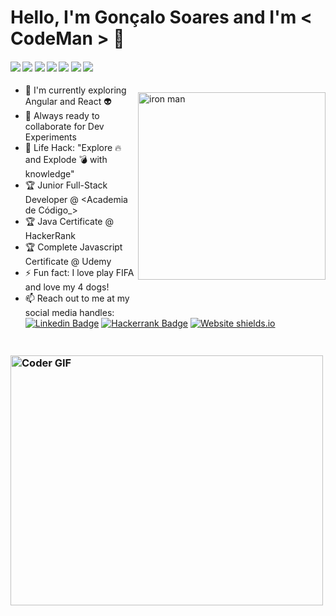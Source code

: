 
#         Hello, I'm Gonçalo Soares and I'm < CodeMan > 👋

<img src="http://i.imgur.com/qjeYbqX.png" style="margin:50px 0px" width="300" align="right"  alt="iron man" />


   ####      ![](https://img.shields.io/badge/Java-%7C-red) ![](https://img.shields.io/badge/JavaScript-%3C%2F%3E-yellow) ![](https://img.shields.io/badge/HTML-%3C%2F%3E-blueviolet)  ![](https://img.shields.io/badge/Angular-%7C-0%2C%2022%2C%20100) ![](https://img.shields.io/badge/React-%7C-yellowgreen) ![](https://img.shields.io/badge/MySQL-%7C-orange) ![](https://img.shields.io/badge/Spring-%7C-green)

- :telescope: I'm currently exploring Angular and React :alien:
- :microscope: Always ready to collaborate for Dev Experiments
- :dart: Life Hack: "Explore :fire: and Explode :bomb: with knowledge" 
- :trophy: Junior Full-Stack Developer @ <Academia de Código_>
- :trophy: Java Certificate @ HackerRank
- :trophy: Complete Javascript Certificate @ Udemy 
- :zap: Fun fact: I love play FIFA and love my 4 dogs!
- :mailbox: Reach out to me at my social media handles: <br>
[![Linkedin Badge](https://img.shields.io/badge/-goncalosilvasoares-blue?style=flat-square&logo=Linkedin&logoColor=white&link=https://www.linkedin.com/in/goncalosilvasoares/)](https://www.linkedin.com/in/goncalosilvasoares/) [![Hackerrank Badge](https://img.shields.io/badge/Profile-Hackerrank-brightgreen)](https://www.hackerrank.com/goncalosoares_) 
[![Website shields.io](https://img.shields.io/website-up-down-green-red/http/shields.io.svg)](http://www.goncalosoares.pt)


<h3 align="left">
 <abc>
  <br>
    <img src="https://media.giphy.com/media/SWoSkN6DxTszqIKEqv/giphy.gif" alt="Coder GIF" width="500" height="400">
 </abc>
</h3> 
